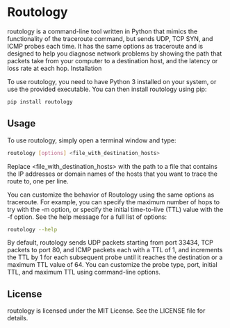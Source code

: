 # Routology

routology is a command-line tool written in Python that mimics the functionality of the traceroute command, but sends UDP, TCP SYN, and ICMP probes each time. It has the same options as traceroute and is designed to help you diagnose network problems by showing the path that packets take from your computer to a destination host, and the latency or loss rate at each hop.
Installation

To use routology, you need to have Python 3 installed on your system, or use the provided executable. You can then install routology using pip:

```bash
pip install routology
```

## Usage

To use routology, simply open a terminal window and type:

```bash
routology [options] <file_with_destination_hosts>
```

Replace <file_with_destination_hosts> with the path to a file that contains the IP addresses or domain names of the hosts that you want to trace the route to, one per line.

You can customize the behavior of Routology using the same options as traceroute. For example, you can specify the maximum number of hops to try with the -m option, or specify the initial time-to-live (TTL) value with the -f option. See the help message for a full list of options:

```bash
routology --help
```

By default, routology sends UDP packets starting from port 33434, TCP packets to port 80, and ICMP packets each with a TTL of 1, and increments the TTL by 1 for each subsequent probe until it reaches the destination or a maximum TTL value of 64. You can customize the probe type, port, initial TTL, and maximum TTL using command-line options.

## License

routology is licensed under the MIT License. See the LICENSE file for details.

